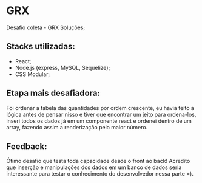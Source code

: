 # GRX

Desafio coleta - GRX Soluções;

## Stacks utilizadas:

- React;
- Node.js (express, MySQL, Sequelize);
- CSS Modular;

## Etapa mais desafiadora:

Foi ordenar a tabela das quantidades por ordem crescente, eu havia feito a lógica antes de pensar nisso e tiver que encontrar um jeito
para ordena-los, inseri todos os dados já em um componente react e ordenei dentro de um array, fazendo assim a renderização pelo maior
número.

## Feedback:

Ótimo desafio que testa toda capacidade desde o front ao back!
Acredito que inserção e manipulações dos dados em um banco de dados seria interessante para testar o conhecimento do desenvolvedor nessa
parte =).
